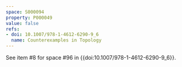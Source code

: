 ```yaml
---
space: S000094
property: P000049
value: false
refs:
- doi: 10.1007/978-1-4612-6290-9_6
  name: Counterexamples in Topology
---
```


See item #8 for space #96 in {{doi:10.1007/978-1-4612-6290-9_6}}.
